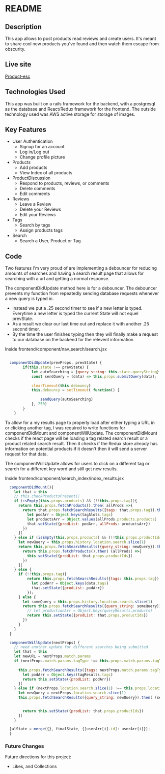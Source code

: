 # README

## Description
This app allows to post products read reviews and create users. It's meant to share cool new products you've found and then watch them escape from obscurity.

## Live site
[Product-esc](http://product-esc.herokuapp.com)

## Technologies Used
This app was built on a rails framework for the backend, with a postgresql as the database and React/Redux framework for the frontend. The outside technology used was AWS active storage for storage of images.

## Key Features
* User Authentication
  * Signup for an account
  * Log in/Log out
  * Change profile picture
* Products
  * Add products
  * View Index of all products 
* ProductDiscussion
  * Respond to products, reviews, or comments
  * Delete comments
  * Edit comments
* Reviews
  * Leave a Review
  * Delete your Reviews
  * Edit your Reviews
* Tags 
  * Search by tags 
  * Assign products tags
* Search
  * Search a User, Product or Tag

## Code
Two features I'm very proud of are implementing a debouncer for reducing amounts of searches and having a search result page that allows for searching with a url and getting a normal response.

The componentDidUpdate method here is for a debouncer. The debouncer prevents my function from repeatedly sending database requests whenever a new query is typed in. 
- Instead we put a .25 second timer to see if a new letter is typed. Everytime a new letter is typed the current State will not equel prevState. 
- As a result we clear our last time out and replace it with another .25 second timer. 
- By the time the user finishes typing then they will finally make a request to our database on the backend for the relevent information.

Inside frontend/component/nav_search/search.jsx
```JavaScript
  
  componentDidUpdate(prevProps, prevState) {
        if(this.state !== prevState) {
            let autoSearching = {query_string: this.state.queryString}
            const sendQuery = (data) => this.props.submitQuery(data);
            
            clearTimeout(this.debouncy)
            this.debouncy = setTimeout( function() {
                
                sendQuery(autoSearching)
            }, 250)
        }
    }

```
To allow for a my results page to properly load after either typing a URL in or clicking another tag, I was required to write functions for componentDidMount and componentWillUpdate. The componentDidMount checks if the react page will be loading a tag related search result or a product related search result. Then it checks if the Redux store already has information on potential products if it doesn't then it will send a server request for that data.

The componentWillUpdate allows for users to click on a different tag or search for a different key word and still get new results.

Inside frontend/component/search_index/index_results.jsx
```JavaScript
  componentDidMount(){
    let that = this
    // this.checkProductsPresent()
    if (isEmpty(this.props.products) && (!!this.props.tag)){
      return this.props.fetchProducts().then( allProds =>{
        return that.props.fetchSearchResults({tags: that.props.tag}).then( tagAlots =>{
          let podArr = Object.keys(tagAlots.tags)
          let productsArr = Object.values(allProds.products.products)
          that.setState({prodList: podArr, allProds: productsArr})
        })
      })
    } else if (isEmpty(this.props.products) && (!!this.props.productIds)) {
      let newQuery = this.props.history.location.search.slice(1)
      return this.props.fetchSearchResults({query_string: newQuery}).then( (queryResults) =>{
        return this.props.fetchProducts().then( (allProds) =>{
          this.setState({prodList: that.props.productIds})
        })
      })
    } else {
      if (!!this.props.tag){
          return this.props.fetchSearchResults({tags: this.props.tag}).then( data => {
            let podArr = Object.keys(data.tags)
            that.setState({prodList: podArr})
          });
      } else {
        let someQuery = this.props.history.location.search.slice(1)
        return this.props.fetchSearchResults({query_string: someQuery}).then( (queryResults) =>{
          // let productionArr = Object.keys(queryResults.products)
          return this.setState({prodList: that.props.productIds})
        })
      }
    }
  }

  componentWillUpdate(nextProps) {
    // need another update for different searches being submitted
    let that = this
    let newURL = nextProps.match.params
    if (nextProps.match.params.tagType !== this.props.match.params.tagType){
      
      this.props.fetchSearchResults({tags: nextProps.match.params.tagType}).then( tagResults =>{
        let podArr = Object.keys(tagResults.tags)
        return this.setState({prodList: podArr})
      })
    } else if (nextProps.location.search.slice(1) !== this.props.location.search.slice(1)){
      let newQuery = nextProps.location.search.slice(1)
      this.props.fetchSearchResults({query_string: newQuery}).then( (searchResults) =>{

        
        return this.setState({prodList: that.props.productIds})
      })
    }

  }alState = merge({}, finalState, {[userArr[i].id]: userArr[i]});
  }
```
### Future Changes
Future directions for this project:
* Likes, and Collections
